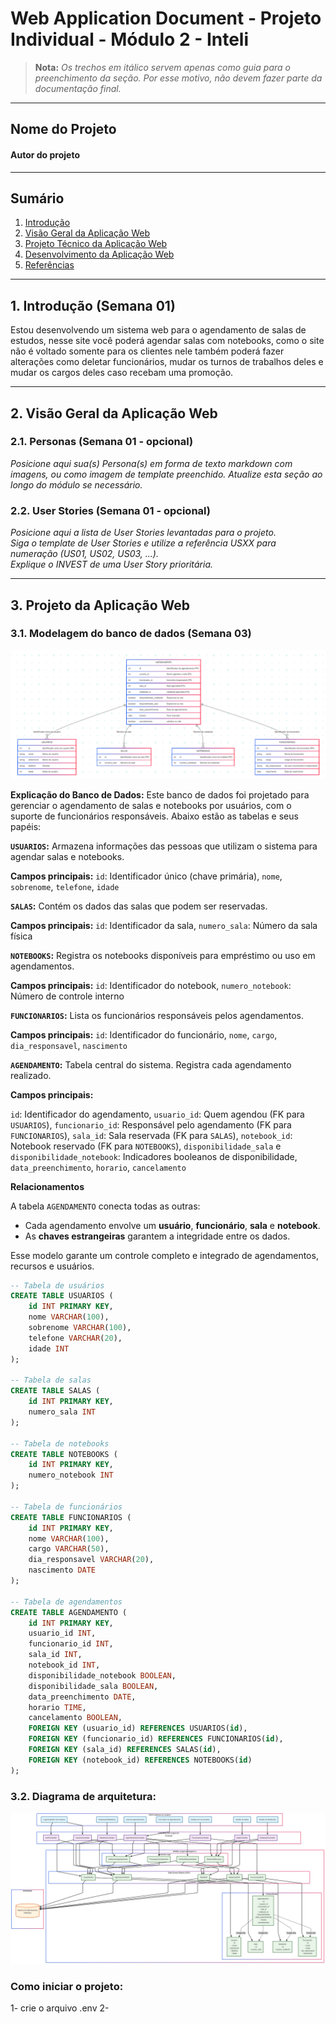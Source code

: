 # Web Application Document - Projeto Individual - Módulo 2 - Inteli

> **Nota:** *Os trechos em itálico servem apenas como guia para o preenchimento da seção. Por esse motivo, não devem fazer parte da documentação final.*

---

## Nome do Projeto

#### Autor do projeto

---

## Sumário

1. [Introdução](#introducao)  
2. [Visão Geral da Aplicação Web](#visao-geral)  
3. [Projeto Técnico da Aplicação Web](#projeto-tecnico)  
4. [Desenvolvimento da Aplicação Web](#desenvolvimento)  
5. [Referências](#referencias)  

---

## <a name="introducao"></a>1. Introdução (Semana 01)

Estou desenvolvendo um sistema web para o agendamento de salas de estudos, nesse site você poderá agendar salas com notebooks, como o site não é voltado somente para os clientes nele também poderá fazer alterações como deletar funcionários, mudar os turnos de trabalhos deles e mudar os cargos deles caso recebam uma promoção.

---

## <a name="visao-geral"></a>2. Visão Geral da Aplicação Web

### 2.1. Personas (Semana 01 - opcional)

*Posicione aqui sua(s) Persona(s) em forma de texto markdown com imagens, ou como imagem de template preenchido. Atualize esta seção ao longo do módulo se necessário.*

### 2.2. User Stories (Semana 01 - opcional)

*Posicione aqui a lista de User Stories levantadas para o projeto.*  
*Siga o template de User Stories e utilize a referência USXX para numeração (US01, US02, US03, ...).*  
*Explique o INVEST de uma User Story prioritária.*

---

## <a name="\projeto-tecnico"></a>3. Projeto da Aplicação Web

### 3.1. Modelagem do banco de dados (Semana 03)

<img src= '../assets/dbImage.png' alt='imagem database'>

**Explicação do Banco de Dados:**
Este banco de dados foi projetado para gerenciar o agendamento de salas e notebooks por usuários, com o suporte de funcionários responsáveis. Abaixo estão as tabelas e seus papéis:


**`USUARIOS`:**
Armazena informações das pessoas que utilizam o sistema para agendar salas e notebooks.

**Campos principais:** `id`: Identificador único (chave primária), `nome`, `sobrenome`, `telefone`, `idade`


**`SALAS`:**
Contém os dados das salas que podem ser reservadas.

**Campos principais:** `id`: Identificador da sala, `numero_sala`: Número da sala física


**`NOTEBOOKS`:**
Registra os notebooks disponíveis para empréstimo ou uso em agendamentos.

**Campos principais:** `id`: Identificador do notebook, `numero_notebook`: Número de controle interno


**`FUNCIONARIOS`:**
Lista os funcionários responsáveis pelos agendamentos.

**Campos principais:**
`id`: Identificador do funcionário, `nome`, `cargo`, `dia_responsavel`, `nascimento`


**`AGENDAMENTO`:**
Tabela central do sistema. Registra cada agendamento realizado.

**Campos principais:**

`id`: Identificador do agendamento, `usuario_id`: Quem agendou (FK para `USUARIOS`), `funcionario_id`: Responsável pelo agendamento (FK para `FUNCIONARIOS`), `sala_id`: Sala reservada (FK para `SALAS`), `notebook_id`: Notebook reservado (FK para `NOTEBOOKS`), `disponibilidade_sala` e `disponibilidade_notebook`: Indicadores booleanos de disponibilidade, `data_preenchimento`, `horario`, `cancelamento`


**Relacionamentos**

A tabela `AGENDAMENTO` conecta todas as outras:
- Cada agendamento envolve um **usuário**, **funcionário**, **sala** e **notebook**.
- As **chaves estrangeiras** garantem a integridade entre os dados.

Esse modelo garante um controle completo e integrado de agendamentos, recursos e usuários.

```sql
-- Tabela de usuários
CREATE TABLE USUARIOS (
    id INT PRIMARY KEY,
    nome VARCHAR(100),
    sobrenome VARCHAR(100),
    telefone VARCHAR(20),
    idade INT
);

-- Tabela de salas
CREATE TABLE SALAS (
    id INT PRIMARY KEY,
    numero_sala INT
);

-- Tabela de notebooks
CREATE TABLE NOTEBOOKS (
    id INT PRIMARY KEY,
    numero_notebook INT
);

-- Tabela de funcionários
CREATE TABLE FUNCIONARIOS (
    id INT PRIMARY KEY,
    nome VARCHAR(100),
    cargo VARCHAR(50),
    dia_responsavel VARCHAR(20),
    nascimento DATE
);

-- Tabela de agendamentos
CREATE TABLE AGENDAMENTO (
    id INT PRIMARY KEY,
    usuario_id INT,
    funcionario_id INT,
    sala_id INT,
    notebook_id INT,
    disponibilidade_notebook BOOLEAN,
    disponibilidade_sala BOOLEAN,
    data_preenchimento DATE,
    horario TIME,
    cancelamento BOOLEAN,
    FOREIGN KEY (usuario_id) REFERENCES USUARIOS(id),
    FOREIGN KEY (funcionario_id) REFERENCES FUNCIONARIOS(id),
    FOREIGN KEY (sala_id) REFERENCES SALAS(id),
    FOREIGN KEY (notebook_id) REFERENCES NOTEBOOKS(id)
);
```

### 3.2. Diagrama de arquitetura:

<img src= '../assets/diagramaMVC.png' alt='imagem arquitetura MVC'>

### Como iniciar o projeto:
1- crie o arquivo .env
2- 
